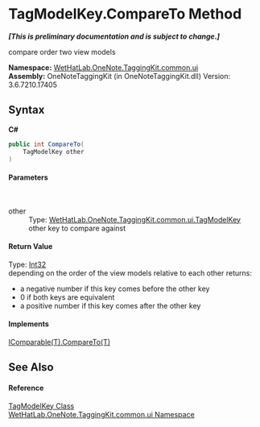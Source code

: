 # TagModelKey.CompareTo Method 
 _**\[This is preliminary documentation and is subject to change.\]**_

compare order two view models

**Namespace:**&nbsp;<a href="043a9407-ac38-b3ac-7348-a6090af495ad.md">WetHatLab.OneNote.TaggingKit.common.ui</a><br />**Assembly:**&nbsp;OneNoteTaggingKit (in OneNoteTaggingKit.dll) Version: 3.6.7210.17405

## Syntax

**C#**<br />
``` C#
public int CompareTo(
	TagModelKey other
)
```


#### Parameters
&nbsp;<dl><dt>other</dt><dd>Type: <a href="3f27eb3e-174d-da80-683c-25f58841f408.md">WetHatLab.OneNote.TaggingKit.common.ui.TagModelKey</a><br />other key to compare against</dd></dl>

#### Return Value
Type: <a href="http://msdn2.microsoft.com/en-us/library/td2s409d" target="_blank">Int32</a><br />depending on the order of the view models relative to each other returns:
&nbsp;<ul><li>a negative number if this key comes before the other key</li><li>0 if both keys are equivalent</li><li>a positive number if this key comes after the other key</li></ul>

#### Implements
<a href="http://msdn2.microsoft.com/en-us/library/43hc6wht" target="_blank">IComparable(T).CompareTo(T)</a><br />

## See Also


#### Reference
<a href="3f27eb3e-174d-da80-683c-25f58841f408.md">TagModelKey Class</a><br /><a href="043a9407-ac38-b3ac-7348-a6090af495ad.md">WetHatLab.OneNote.TaggingKit.common.ui Namespace</a><br />